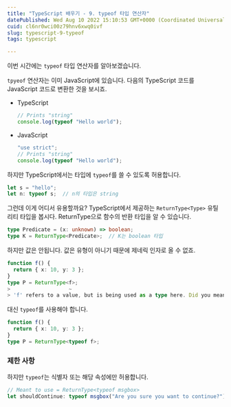 ```yaml
---
title: "TypeScript 배우기 - 9. typeof 타입 연산자"
datePublished: Wed Aug 10 2022 15:10:53 GMT+0000 (Coordinated Universal Time)
cuid: cl6nr0wci00z79hnv6xwq0ivf
slug: typescript-9-typeof
tags: typescript

---
```


이번 시간에는 `typeof` 타입 연산자를 알아보겠습니다.

`tpyeof` 연산자는 이미 JavaScript에 있습니다. 다음의 TypeScript 코드를 JavaScript 코드로 변환한 것을 보시죠.

- TypeScript
  ```typescript
  // Prints "string"
  console.log(typeof "Hello world");
  ```
- JavaScript
  ```javascript
  "use strict";
  // Prints "string"
  console.log(typeof "Hello world");
  ```

하지만 TypeScript에서는 타입에 `typeof`를 쓸 수 있도록 허용합니다.

```typescript
let s = "hello";
let n: typeof s;  // n의 타입은 string
```

그런데 이게 어디서 유용할까요? TypeScript에서 제공하는 `ReturnType<Type>` 유틸리티 타입을 봅시다. ReturnType으로 함수의 반환 타입을 알 수 있습니다.

```typescript
type Predicate = (x: unknown) => boolean;
type K = ReturnType<Predicate>;  // K는 boolean 타입
```

하지만 값은 안됩니다. 값은 유형이 아니기 때문에 제네릭 인자로 올 수 없죠.

```typescript
function f() {
  return { x: 10, y: 3 };
}
type P = ReturnType<f>;
>                   ~  
> 'f' refers to a value, but is being used as a type here. Did you mean 'typeof f'?
```

대신 `typeof`를 사용해야 합니다.

```typescript
function f() {
  return { x: 10, y: 3 };
}
type P = ReturnType<typeof f>;
```


### 제한 사항

하지만 `typeof`는 식별자 또는 해당 속성에만 허용합니다.

```typescript
// Meant to use = ReturnType<typeof msgbox>
let shouldContinue: typeof msgbox("Are you sure you want to continue?");
```